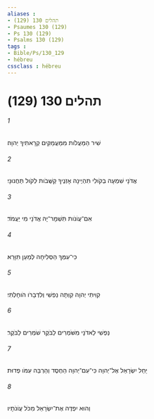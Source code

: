 ```yaml
---
aliases : 
- תהלים 130 (129)
- Psaumes 130 (129)
- Ps 130 (129)
- Psalms 130 (129)
tags : 
- Bible/Ps/130_129
- hébreu
cssclass : hébreu
---
```


# תהלים 130 (129)

###### 1
שִׁיר הַמַּעֲלֹות מִמַּעֲמַקִּים קְרָאתִיךָ יְהוָה׃
###### 2
אֲדֹנָי שִׁמְעָה בְקֹולִי תִּהְיֶינָה אָזְנֶיךָ קַשֻּׁבֹות לְקֹול תַּחֲנוּנָי׃
###### 3
אִם־עֲוֹנֹות תִּשְׁמָר־יָהּ אֲדֹנָי מִי יַעֲמֹד׃
###### 4
כִּי־עִמְּךָ הַסְּלִיחָה לְמַעַן תִּוָּרֵא׃
###### 5
קִוִּיתִי יְהוָה קִוְּתָה נַפְשִׁי וְלִדְבָרֹו הֹוחָלְתִּי׃
###### 6
נַפְשִׁי לַאדֹנָי מִשֹּׁמְרִים לַבֹּקֶר שֹׁמְרִים לַבֹּקֶר׃
###### 7
יַחֵל יִשְׂרָאֵל אֶל־יְהוָה כִּי־עִם־יְהוָה הַחֶסֶד וְהַרְבֵּה עִמֹּו פְדוּת׃
###### 8
וְהוּא יִפְדֶּה אֶת־יִשְׂרָאֵל מִכֹּל עֲוֹנֹתָיו׃
